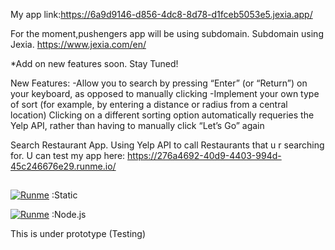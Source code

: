 My app link:https://6a9d9146-d856-4dc8-8d78-d1fceb5053e5.jexia.app/

For the moment,pushengers app will be using subdomain. Subdomain using Jexia. https://www.jexia.com/en/

*Add on new features soon. Stay Tuned!

New Features:
-Allow you to search by pressing “Enter” (or “Return”) on your keyboard, as opposed to manually clicking
-Implement your own type of sort (for example, by entering a distance or radius from a central location)
Clicking on a different sorting option automatically requeries the Yelp API, rather than having to manually click “Let’s Go” again



Search Restaurant App. Using Yelp API to call Restaurants that u r searching for. U can test my app here:
https://276a4692-40d9-4403-994d-45c246676e29.runme.io/


##

[![Runme](https://runme.io/static/button.svg)](https://runme.io/run?app_id=53234fa7-fbc8-4f97-b9d3-824362785b0a) :Static

[![Runme](https://runme.io/static/button.svg)](https://runme.io/run?app_id=135021f7-64d5-4c9c-8744-7c992f233627) :Node.js


This is under prototype (Testing)